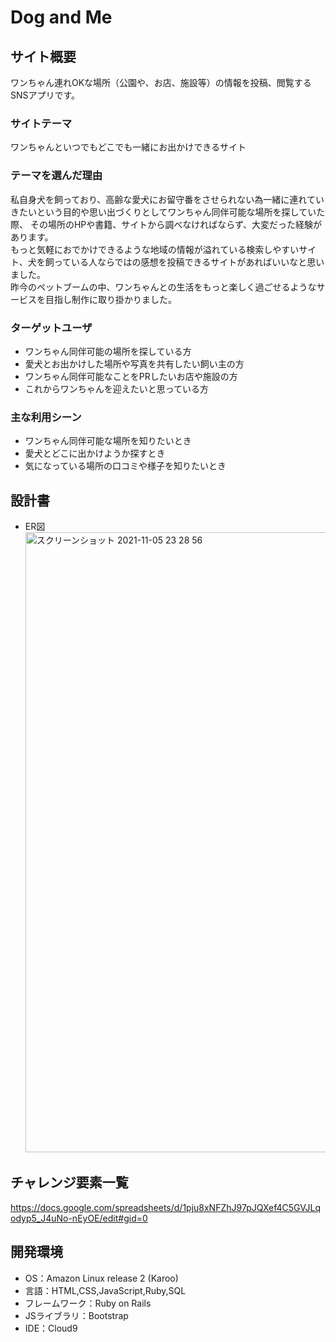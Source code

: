 # Dog and Me

## サイト概要
ワンちゃん連れOKな場所（公園や、お店、施設等）の情報を投稿、閲覧するSNSアプリです。

### サイトテーマ
ワンちゃんといつでもどこでも一緒にお出かけできるサイト

### テーマを選んだ理由
私自身犬を飼っており、高齢な愛犬にお留守番をさせられない為一緒に連れていきたいという目的や思い出づくりとしてワンちゃん同伴可能な場所を探していた際、
その場所のHPや書籍、サイトから調べなければならず、大変だった経験があります。  
もっと気軽におでかけできるような地域の情報が溢れている検索しやすいサイト、犬を飼っている人ならではの感想を投稿できるサイトがあればいいなと思いました。  
昨今のペットブームの中、ワンちゃんとの生活をもっと楽しく過ごせるようなサービスを目指し制作に取り掛かりました。

### ターゲットユーザ
- ワンちゃん同伴可能の場所を探している方
- 愛犬とお出かけした場所や写真を共有したい飼い主の方
- ワンちゃん同伴可能なことをPRしたいお店や施設の方
- これからワンちゃんを迎えたいと思っている方

### 主な利用シーン
- ワンちゃん同伴可能な場所を知りたいとき
- 愛犬とどこに出かけようか探すとき
- 気になっている場所の口コミや様子を知りたいとき

## 設計書
- ER図  <img width="992" alt="スクリーンショット 2021-11-05 23 28 56" src="https://user-images.githubusercontent.com/88155314/140526798-d755f466-1548-4721-817f-fbe4e4362bbf.png">

## チャレンジ要素一覧
https://docs.google.com/spreadsheets/d/1pju8xNFZhJ97pJQXef4C5GVJLqodyp5_J4uNo-nEyOE/edit#gid=0


## 開発環境
- OS：Amazon Linux release 2 (Karoo)
- 言語：HTML,CSS,JavaScript,Ruby,SQL
- フレームワーク：Ruby on Rails
- JSライブラリ：Bootstrap
- IDE：Cloud9

